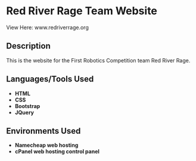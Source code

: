 <h1>Red River Rage Team Website</h1>
View Here: www.redriverrage.org

<h2>Description</h2>
This is the website for the First Robotics Competition team Red River Rage. 


<h2>Languages/Tools Used</h2>

- <b>HTML</b>
- <b>CSS</b>
- <b>Bootstrap</b>
- <b>JQuery</b>

<h2>Environments Used </h2>

- <b>Namecheap web hosting</b>
-  <b>cPanel web hosting control panel</b>



<!--
 ```diff
- text in red
+ text in green
! text in orange
# text in gray
@@ text in purple (and bold)@@
```
--!>
